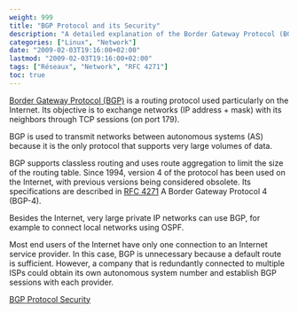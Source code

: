 ```yaml
---
weight: 999
title: "BGP Protocol and its Security"
description: "A detailed explanation of the Border Gateway Protocol (BGP), including its usage between autonomous systems and its security aspects."
categories: ["Linux", "Network"]
date: "2009-02-03T19:16:00+02:00"
lastmod: "2009-02-03T19:16:00+02:00"
tags: ["Réseaux", "Network", "RFC 4271"]
toc: true
---
```


[Border Gateway Protocol (BGP)](https://fr.wikipedia.org/wiki/Border_Gateway_Protocol) is a routing protocol used particularly on the Internet. Its objective is to exchange networks (IP address + mask) with its neighbors through TCP sessions (on port 179).

BGP is used to transmit networks between autonomous systems (AS) because it is the only protocol that supports very large volumes of data.

BGP supports classless routing and uses route aggregation to limit the size of the routing table. Since 1994, version 4 of the protocol has been used on the Internet, with previous versions being considered obsolete. Its specifications are described in [RFC 4271](https://tools.ietf.org/html/rfc4271) A Border Gateway Protocol 4 (BGP-4).

Besides the Internet, very large private IP networks can use BGP, for example to connect local networks using OSPF.

Most end users of the Internet have only one connection to an Internet service provider. In this case, BGP is unnecessary because a default route is sufficient. However, a company that is redundantly connected to multiple ISPs could obtain its own autonomous system number and establish BGP sessions with each provider.

[BGP Protocol Security](/pdf/sécurité_du_protocole_bgp.pdf)
